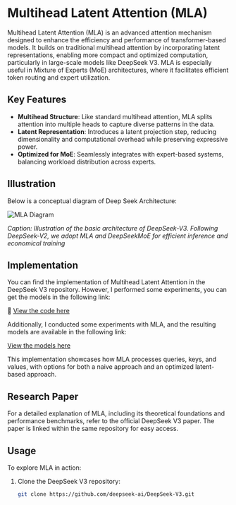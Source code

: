 # Multihead Latent Attention (MLA)

Multihead Latent Attention (MLA) is an advanced attention mechanism designed to enhance the efficiency and performance of transformer-based models. It builds on traditional multihead attention by incorporating latent representations, enabling more compact and optimized computation, particularly in large-scale models like DeepSeek V3. MLA is especially useful in Mixture of Experts (MoE) architectures, where it facilitates efficient token routing and expert utilization.

## Key Features
- **Multihead Structure**: Like standard multihead attention, MLA splits attention into multiple heads to capture diverse patterns in the data.
- **Latent Representation**: Introduces a latent projection step, reducing dimensionality and computational overhead while preserving expressive power.
- **Optimized for MoE**: Seamlessly integrates with expert-based systems, balancing workload distribution across experts.

## Illustration
Below is a conceptual diagram of Deep Seek Architecture:

![MLA Diagram]([https://via.placeholder.com/600x300.png?text=Multihead+Latent+Attention+Diagram](https://github.com/MiguelBenalcazar/miguelbenalcazar.github.io/blob/main/images/Screenshot%202025-03-27%20182912.png))

*Caption: Illustration of the basic architecture of DeepSeek-V3. Following DeepSeek-V2, we
adopt MLA and DeepSeekMoE for efficient inference and economical training*


## Implementation
You can find the implementation of Multihead Latent Attention in the DeepSeek V3 repository. However, I performed some experiments, you can get the models in the following link:

🔗 [View the code here]([https://github.com/deepseek-ai/DeepSeek-V3/blob/main/inference/model.py#L129](https://github.com/MiguelBenalcazar/research/tree/main/models))

Additionally, I conducted some experiments with MLA, and the resulting models are available in the following link:

[View the models here](https://github.com/MiguelBenalcazar/research/tree/main/MLA_deepSeek)


This implementation showcases how MLA processes queries, keys, and values, with options for both a naive approach and an optimized latent-based approach.

## Research Paper
For a detailed explanation of MLA, including its theoretical foundations and performance benchmarks, refer to the official DeepSeek V3 paper. The paper is linked within the same repository for easy access.

## Usage
To explore MLA in action:
1. Clone the DeepSeek V3 repository:  
   ```bash
   git clone https://github.com/deepseek-ai/DeepSeek-V3.git
